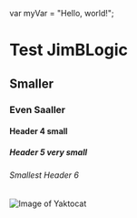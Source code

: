 var myVar = "Hello, world!";

# Test JimBLogic
## Smaller
### Even Saaller
#### Header 4 small
##### Header 5 very small
###### Smallest Header 6

![Image of Yaktocat](https://octodex.github.com/images/yaktocat.png)



